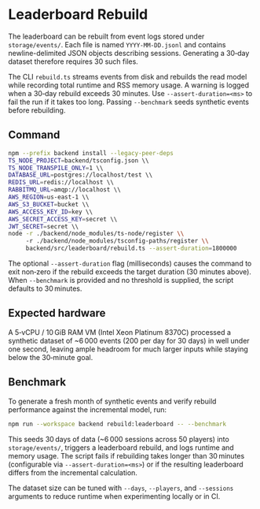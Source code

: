 # Leaderboard Rebuild

The leaderboard can be rebuilt from event logs stored under `storage/events/`.
Each file is named `YYYY-MM-DD.jsonl` and contains newline-delimited JSON
objects describing sessions. Generating a 30‑day dataset therefore requires 30
such files.

The CLI `rebuild.ts` streams events from disk and rebuilds the read model while
recording total runtime and RSS memory usage. A warning is logged when a
30‑day rebuild exceeds 30 minutes. Use `--assert-duration=<ms>` to fail the run
if it takes too long. Passing `--benchmark` seeds synthetic events before
rebuilding.

## Command

```bash
npm --prefix backend install --legacy-peer-deps
TS_NODE_PROJECT=backend/tsconfig.json \\
TS_NODE_TRANSPILE_ONLY=1 \\
DATABASE_URL=postgres://localhost/test \\
REDIS_URL=redis://localhost \\
RABBITMQ_URL=amqp://localhost \\
AWS_REGION=us-east-1 \\
AWS_S3_BUCKET=bucket \\
AWS_ACCESS_KEY_ID=key \\
AWS_SECRET_ACCESS_KEY=secret \\
JWT_SECRET=secret \\
node -r ./backend/node_modules/ts-node/register \\
     -r ./backend/node_modules/tsconfig-paths/register \\
     backend/src/leaderboard/rebuild.ts --assert-duration=1800000
```

The optional `--assert-duration` flag (milliseconds) causes the command to exit
non‑zero if the rebuild exceeds the target duration (30 minutes above). When
`--benchmark` is provided and no threshold is supplied, the script defaults to
30 minutes.

## Expected hardware

A 5‑vCPU / 10 GiB RAM VM (Intel Xeon Platinum 8370C) processed a synthetic dataset
of ~6 000 events (200 per day for 30 days) in well under one second, leaving
ample headroom for much larger inputs while staying below the 30‑minute goal.

## Benchmark

To generate a fresh month of synthetic events and verify rebuild performance
against the incremental model, run:

```bash
npm run --workspace backend rebuild:leaderboard -- --benchmark
```

This seeds 30 days of data (~6 000 sessions across 50 players) into
`storage/events/`, triggers a leaderboard rebuild, and logs runtime and memory
usage. The script fails if rebuilding takes longer than 30 minutes (configurable
via `--assert-duration=<ms>`) or if the resulting leaderboard differs from the
incremental calculation.

The dataset size can be tuned with `--days`, `--players`, and `--sessions`
arguments to reduce runtime when experimenting locally or in CI.

